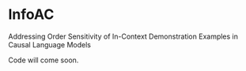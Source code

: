 # InfoAC
Addressing Order Sensitivity of In-Context Demonstration Examples in Causal Language Models

Code will come soon.
